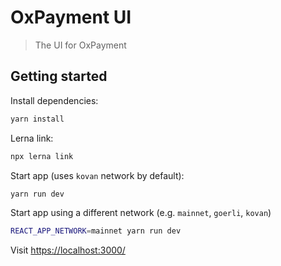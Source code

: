 # OxPayment UI

> The UI for OxPayment

## Getting started

Install dependencies:

```bash
yarn install
```

Lerna link:

```bash
npx lerna link
```

Start app (uses `kovan` network by default):

```bash
yarn run dev
```

Start app using a different network (e.g. `mainnet`, `goerli`, `kovan`)

```bash
REACT_APP_NETWORK=mainnet yarn run dev
```

Visit [https://localhost:3000/](https://localhost:3000/)
